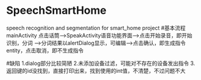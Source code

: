 # SpeechSmartHome
speech recognition and segmentation  for smart_home project
#基本流程
mainActivity 点击话筒-->SpeakActivity语音功能界面-->点击开始录音，即开始识别，分词
-->分词结果以alertDialog显示，可编辑-->点击确认，即生成指令entity，点击取消，即不生成指令


#缺陷
1.dialog部分比较简陋
2.未添加设备过滤，可能对不存在的设备发出指令
3.返回键的id没找到，直接打印出来，找到使用的int值，不清楚，不过问题不大

